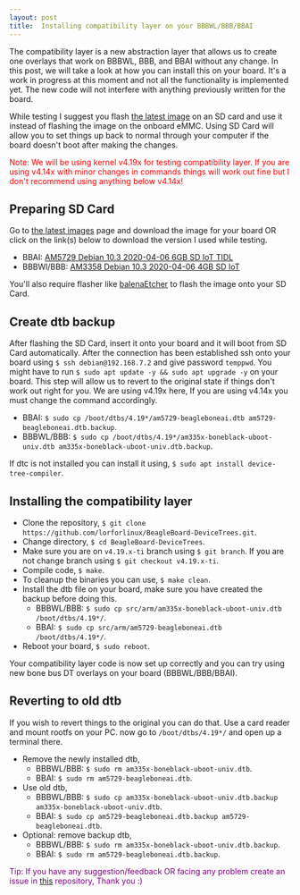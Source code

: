 ```yaml
---
layout: post
title:  Installing compatibility layer on your BBBWL/BBB/BBAI
---
```


The compatibility layer is a new abstraction layer that allows us to create one overlays that work on BBBWL, BBB, and BBAI without any change. In this post, we will take a look at how you can install this on your board. It's a work in progress at this moment and not all the functionality is implemented yet. The new code will not interfere with anything previously written for the board.

While testing I suggest you flash [the latest image](https://beagleboard.org/latest-images) on an SD card and use it instead of flashing the image on the onboard eMMC. Using SD Card will allow you to set things up back to normal through your computer if the board doesn't boot after making the changes.

<p class="message" style="color:red;"> Note: We will be using kernel v4.19x for testing compatibility layer. If you are using v4.14x with minor changes in commands things will work out fine but I don't recommend using anything below v4.14x!</p>

## Preparing SD Card

Go to [the latest images](https://beagleboard.org/latest-images) page and download the image for your board OR click on the link(s) below to download the version I used while testing.

- BBAI:  [AM5729 Debian 10.3 2020-04-06 6GB SD IoT TIDL](https://debian.beagleboard.org/images/am57xx-debian-10.3-iot-tidl-armhf-2020-04-06-6gb.img.xz)
- BBBWl/BBB: [AM3358 Debian 10.3 2020-04-06 4GB SD IoT](https://debian.beagleboard.org/images/bone-debian-10.3-iot-armhf-2020-04-06-4gb.img.xz)

You'll also require flasher like [balenaEtcher](https://www.balena.io/etcher/) to flash the image onto your SD Card.

## Create dtb backup

After flashing the SD Card, insert it onto your board and it will boot from SD Card automatically. After the connection has been established ssh onto your board using `$ ssh debian@192.168.7.2` and give password `temppwd`. You might have to run `$ sudo apt update -y && sudo apt upgrade -y` on your board. This step will allow us to revert to the original state if things don't work out right for you. We are using v4.19x here, If you are using v4.14x you must change the command accordingly.

- BBAI: `$ sudo cp /boot/dtbs/4.19*/am5729-beagleboneai.dtb am5729-beagleboneai.dtb.backup`.
- BBBWL/BBB: `$ sudo cp /boot/dtbs/4.19*/am335x-boneblack-uboot-univ.dtb am335x-boneblack-uboot-univ.dtb.backup`.

If dtc is not installed you can install it using, `$ sudo apt install device-tree-compiler`.

## Installing the compatibility layer

- Clone the repository, `$ git clone https://github.com/lorforlinux/BeagleBoard-DeviceTrees.git`.
- Change directory, `$ cd BeagleBoard-DeviceTrees`.
- Make sure you are on `v4.19.x-ti` branch using `$ git branch`. If you are not change branch using `$ git checkout v4.19.x-ti`.
- Compile code, `$ make`.
- To cleanup the binaries you can use, `$ make clean`.
- Install the dtb file on your board, make sure you have created the backup before doing this.
  - BBBWL/BBB: `$ sudo cp src/arm/am335x-boneblack-uboot-univ.dtb /boot/dtbs/4.19*/`.
  - BBAI: `$ sudo cp src/arm/am5729-beagleboneai.dtb /boot/dtbs/4.19*/`.
- Reboot your board, `$ sudo reboot`.

Your compatibility layer code is now set up correctly and you can try using new bone bus DT overlays on your board (BBBWL/BBB/BBAI).

## Reverting to old dtb

If you wish to revert things to the original you can do that. Use a card reader and mount rootfs on your PC. now go to `/boot/dtbs/4.19*/` and open up a terminal there.

- Remove the newly installed dtb,
  - BBBWL/BBB: `$ sudo rm am335x-boneblack-uboot-univ.dtb`.
  - BBAI: `$ sudo rm am5729-beagleboneai.dtb`.
- Use old dtb,
  - BBBWL/BBB: `$ sudo cp am335x-boneblack-uboot-univ.dtb.backup am335x-boneblack-uboot-univ.dtb`.
  - BBAI: `$ sudo cp am5729-beagleboneai.dtb.backup am5729-beagleboneai.dtb`.
- Optional: remove backup dtb,
  - BBBWL/BBB: `$ sudo rm am335x-boneblack-uboot-univ.dtb.backup`.
  - BBAI: `$ sudo rm am5729-beagleboneai.dtb.backup`.

<p class="message" style="color:purple;"> Tip: If you have any suggestion/feedback OR facing any problem create an issue in <a href="https://github.com/lorforlinux/BeagleBoard-DeviceTrees/tree/v4.19.x-ti">this</a> repository, Thank you :) </p>
